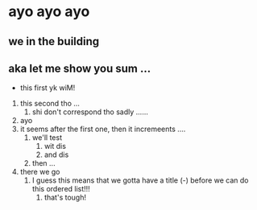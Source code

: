 # ayo ayo ayo

## we in the building


## aka let me show you sum ... 

- this first yk wiM!
1. this second tho ...
    1. shi don't correspond tho sadly ......
2. ayo
3. it seems after the first one, then it incremeents ....
    1. we'll test
        1. wit dis 
        2. and dis 
    2. then ...
4. there we go
    1. I guess this means that we gotta have a title (-) before we can do this ordered list!!!
        1. that's tough!
